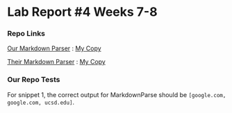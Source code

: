 # Lab Report #4 Weeks 7-8




### Repo Links

[Our Markdown Parser](https://github.com/thanhnhanlam/markdown-parser) : [My Copy](https://github.com/damiyu/ourrepo)

[Their Markdown Parser](https://github.com/NuojinliXu/markdown-parser) : [My Copy](https://github.com/damiyu/theirrepo)

### Our Repo Tests

For snippet 1, the correct output for MarkdownParse should be `[google.com, google.com, ucsd.edu]`.





